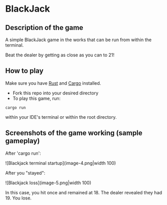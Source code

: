 # BlackJack
## Description of the game
A simple BlackJack game in the works that can be run from within the terminal.

Beat the dealer by getting as close as you can to 21!

## How to play
Make sure you have [Rust](https://www.rust-lang.org) and [Cargo](https://doc.rust-lang.org/cargo/getting-started/installation.html) installed.
- Fork this repo into your desired directory
- To play this game, run:
```
cargo run
```
within your IDE's terminal or within the root directory.

## Screenshots of the game working (sample gameplay)
After 'cargo run':

![Blackjack terminal startup](image-4.png|width 100)


After you "stayed":

![Blackjack loss](image-5.png|width 100)

In this case, you hit once and remained at 18. The dealer revealed they had 19. You lose.

